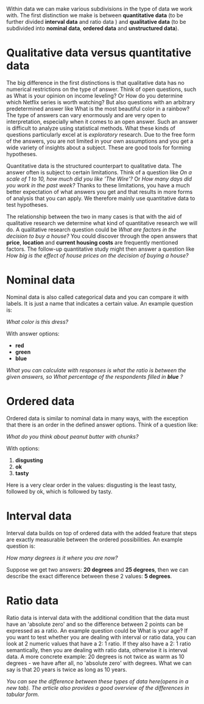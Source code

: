 Within data we can make various subdivisions in the type of data we work with. The first distinction we make is between **quantitative data** (to be further divided **interval data** and ratio data ) and **qualitative data** (to be subdivided into **nominal data**, **ordered data** and **unstructured data**).

# Qualitative data versus quantitative data

The big difference in the first distinctions is that qualitative data has no numerical restrictions on the type of answer. Think of open questions, such as What is your opinion on income leveling? Or How do you determine which Netflix series is worth watching? But also questions with an arbitrary predetermined answer like What is the most beautiful color in a rainbow? The type of answers can vary enormously and are very open to interpretation, especially when it comes to an open answer. Such an answer is difficult to analyze using statistical methods. What these kinds of questions particularly excel at is _exploratory_ research. Due to the free form of the answers, you are not limited in your own assumptions and you get a wide variety of insights about a subject. These are good tools for forming hypotheses.

Quantitative data is the structured counterpart to qualitative data. The answer often is subject to certain limitations. Think of a question like _On a scale of 1 to 10, how much did you like 'The Wire'?_ Or _How many days did you work in the past week?_ Thanks to these limitations, you have a much better expectation of what answers you get and that results in more forms of analysis that you can apply. We therefore mainly use quantitative data to test hypotheses.

The relationship between the two in many cases is that with the aid of qualitative research we determine what kind of quantitative research we will do. A qualitative research question could be _What are factors in the decision to buy a house?_ You could discover through the open answers that **price**, **location** and **current housing costs** are frequently mentioned factors. The follow-up quantitative study might then answer a question like _How big is the effect of house prices on the decision of buying a house?_

# Nominal data

Nominal data is also called categorical data and you can compare it with labels. It is just a name that indicates a certain value. An example question is:

_What color is this dress?_

With answer options:

* **red**
* **green**
* **blue**

_What you can calculate with responses is what the ratio is between the given answers, so What percentage of the respondents filled in **blue** ?_

# Ordered data

Ordered data is similar to nominal data in many ways, with the exception that there is an order in the defined answer options. Think of a question like:

_What do you think about peanut butter with chunks?_

With options:

1. **disgusting**
1. **ok**
1. **tasty**

Here is a very clear order in the values: disgusting is the least tasty, followed by ok, which is followed by tasty.

# Interval data

Interval data builds on top of ordered data with the added feature that steps are exactly measurable between the ordered possibilities. An example question is:

_How many degrees is it where you are now?_

Suppose we get two answers: **20 degrees** and **25 degrees**, then we can describe the exact difference between these 2 values: **5 degrees**.

# Ratio data

Ratio data is interval data with the additional condition that the data must have an 'absolute zero' and so the difference between 2 points can be expressed as a ratio. An example question could be What is your age? If you want to test whether you are dealing with interval or ratio data, you can look at 2 numeric values that have a 2: 1 ratio. If they also have a 2: 1 ratio semantically, then you are dealing with ratio data, otherwise it is interval data. A more concrete example: 20 degrees is not twice as warm as 10 degrees - we have after all, no 'absolute zero' with degrees. What we can say is that 20 years is twice as long as 10 years.

_You can see the difference between these types of data here(opens in a new tab). The article also provides a good overview of the differences in tabular form._